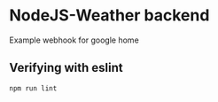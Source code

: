 # NodeJS-Weather backend

Example webhook for google home

## Verifying with eslint

```
npm run lint
```

